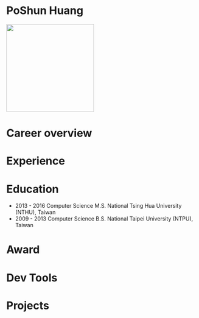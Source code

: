 # PoShun Huang
<img alt="" class="avatar width-full rounded-2" height="230" src="https://avatars1.githubusercontent.com/u/5171053?v=3&amp;s=460" width="230">

# Career overview

# Experience

# Education
- 2013 - 2016 Computer Science M.S.  National Tsing Hua University (NTHU), Taiwan
- 2009 - 2013 Computer Science B.S.  National Taipei University (NTPU), Taiwan   

# Award

# Dev Tools

# Projects
